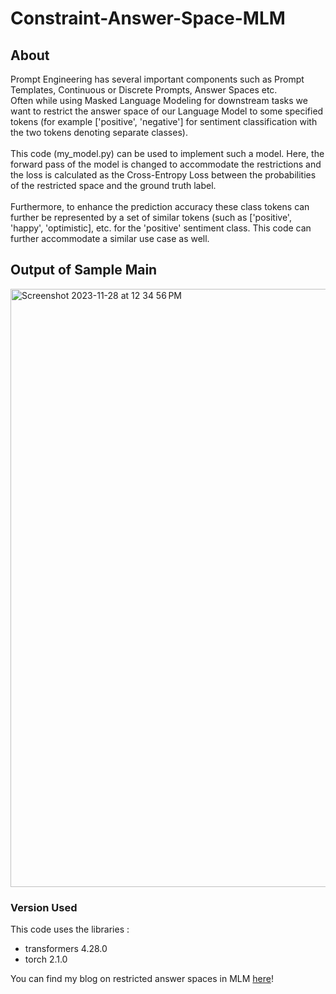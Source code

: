 # Constraint-Answer-Space-MLM

## About
Prompt Engineering has several important components such as Prompt Templates, Continuous or Discrete Prompts, Answer Spaces etc. <br>
Often while using Masked Language Modeling for downstream tasks we want to restrict the answer space of our Language Model to some specified tokens (for example ['positive', 'negative'] for sentiment classification with the two tokens denoting separate classes). <br> <br>
This code (my_model.py) can be used to implement such a model. Here, the forward pass of the model is changed to accommodate the restrictions and the loss is calculated as the Cross-Entropy Loss between the probabilities of the restricted space and the ground truth label. <br> <br>
Furthermore, to enhance the prediction accuracy these class tokens can further be represented by a set of similar tokens (such as ['positive', 'happy', 'optimistic], etc. for the 'positive' sentiment class. This code can further accommodate a similar use case as well.

## Output of Sample Main
<img width="957" alt="Screenshot 2023-11-28 at 12 34 56 PM" src="https://github.com/shivikasharmaaa/Constraint-Answer-Space-MLM/assets/91414321/2e6841e8-b323-4ea4-9b31-c5d7a71e8b45">



### Version Used
This code uses the libraries : 
- transformers  4.28.0
- torch         2.1.0

You can find my blog on restricted answer spaces in MLM [here](https://medium.com/@shivikas.29may/restricting-berts-answer-space-in-masked-language-modeling-d2cb2a8bdfd3)!
